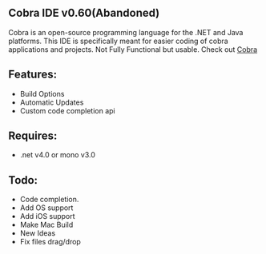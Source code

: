 ## Cobra IDE v0.60(Abandoned) 

Cobra is an open-source programming language for the .NET and Java platforms.
This IDE is specifically meant for easier coding of cobra applications and 
projects.
Not Fully Functional but usable.
Check out [Cobra](http://www.cobra-lang.com)  

## Features:  
 - Build Options  
 - Automatic Updates  
 - Custom code completion api  
  

## Requires:
- .net v4.0 or mono v3.0

## Todo:
- Code completion.  
- Add OS support  
- Add iOS support  
- Make Mac Build  
- New Ideas  
- Fix files drag/drop  
